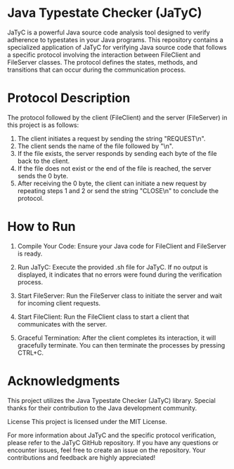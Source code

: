 # Java Typestate Checker (JaTyC)

JaTyC is a powerful Java source code analysis tool designed to verify adherence to typestates in your Java programs.
This repository contains a specialized application of JaTyC for verifying Java source code that follows a specific protocol involving the interaction between FileClient and FileServer classes. The protocol defines the states, methods, and transitions that can occur during the communication process.

# Protocol Description
The protocol followed by the client (FileClient) and the server (FileServer) in this project is as follows:

1. The client initiates a request by sending the string "REQUEST\n".
2. The client sends the name of the file followed by "\n".
3. If the file exists, the server responds by sending each byte of the file back to the client.
4. If the file does not exist or the end of the file is reached, the server sends the 0 byte.
5. After receiving the 0 byte, the client can initiate a new request by repeating steps 1 and 2 or send the string "CLOSE\n" to conclude the protocol.

# How to Run

1. Compile Your Code: Ensure your Java code for FileClient and FileServer is ready.

2. Run JaTyC: Execute the provided .sh file for JaTyC. If no output is displayed, it indicates that no errors were found during the verification process.

3. Start FileServer: Run the FileServer class to initiate the server and wait for incoming client requests.

4. Start FileClient: Run the FileClient class to start a client that communicates with the server.

5. Graceful Termination: After the client completes its interaction, it will gracefully terminate. You can then terminate the processes by pressing CTRL+C.

# Acknowledgments
This project utilizes the Java Typestate Checker (JaTyC) library. Special thanks for their contribution to the Java development community.

License
This project is licensed under the MIT License.

For more information about JaTyC and the specific protocol verification, please refer to the JaTyC GitHub repository. If you have any questions or encounter issues, feel free to create an issue on the repository. Your contributions and feedback are highly appreciated!
